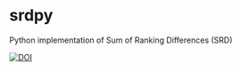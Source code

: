 # srdpy
Python implementation of Sum of Ranking Differences (SRD)

[![DOI](https://zenodo.org/badge/274911951.svg)](https://zenodo.org/badge/latestdoi/274911951)
